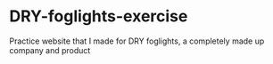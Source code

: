 # DRY-foglights-exercise
Practice website that I made for DRY foglights, a completely made up company and product
